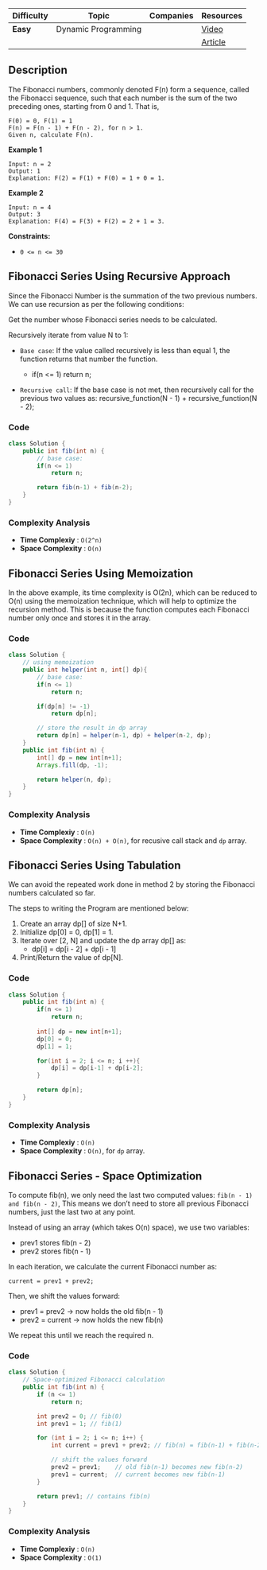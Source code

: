| Difficulty | Topic               | Companies | Resources   |
| ---------- | ------------------- | --------- | ----------- |
| **Easy**   | Dynamic Programming |           | [Video](https://youtu.be/tyB0ztf0DNY)   |
|            |                     |           | [Article](https://www.geeksforgeeks.org/java-fibonacci-series/?ref=rbp) |

## Description
The Fibonacci numbers, commonly denoted F(n) form a sequence, called the Fibonacci sequence, such that each number is the sum of the two preceding ones, starting from 0 and 1. That is,

```
F(0) = 0, F(1) = 1
F(n) = F(n - 1) + F(n - 2), for n > 1.
Given n, calculate F(n).
```

**Example 1**
```
Input: n = 2
Output: 1
Explanation: F(2) = F(1) + F(0) = 1 + 0 = 1.
```

**Example 2**
```
Input: n = 4
Output: 3
Explanation: F(4) = F(3) + F(2) = 2 + 1 = 3.
```

**Constraints:**

- `0 <= n <= 30`


## Fibonacci Series Using Recursive Approach
Since the Fibonacci Number is the summation of the two previous numbers. We can use recursion as per the following conditions:

Get the number whose Fibonacci series needs to be calculated.

Recursively iterate from value N to 1:

- `Base case`: If the value called recursively is less than equal 1, the function returns that number the function.
  - if(n <= 1) return n;

- `Recursive call`: If the base case is not met, then recursively call for the previous two values as:
recursive_function(N - 1) + recursive_function(N - 2);

### Code
```java
class Solution {
    public int fib(int n) {
        // base case:
        if(n <= 1)
            return n;

        return fib(n-1) + fib(n-2); 
    }
}
```

### Complexity Analysis

- **Time Complexiy** : `O(2^n)`
- **Space Complexity** : `O(n)`


## Fibonacci Series Using Memoization
In the above example, its time complexity is O(2n), which can be reduced to O(n) using the memoization technique, which will help to optimize the recursion method. This is because the function computes each Fibonacci number only once and stores it in the array.

### Code
```java
class Solution {
    // using memoization
    public int helper(int n, int[] dp){
        // base case:
        if(n <= 1)
            return n;

        if(dp[n] != -1)
            return dp[n];

        // store the result in dp array
        return dp[n] = helper(n-1, dp) + helper(n-2, dp);
    }
    public int fib(int n) {
        int[] dp = new int[n+1];
        Arrays.fill(dp, -1);

        return helper(n, dp); 
    }
}
```

### Complexity Analysis

- **Time Complexiy** : `O(n)`
- **Space Complexity** : `O(n) + O(n)`, for recusive call stack and `dp` array.


## Fibonacci Series Using Tabulation
We can avoid the repeated work done in method 2 by storing the Fibonacci numbers calculated so far.

The steps to writing the Program are mentioned below:

1. Create an array dp[] of size N+1.
2. Initialize dp[0] = 0, dp[1] = 1.
3. Iterate over [2, N] and update the dp array dp[] as:   
    - dp[i] = dp[i - 2] + dp[i - 1]
4. Print/Return the value of dp[N].
   
### Code
```java
class Solution {
    public int fib(int n) {
        if(n <= 1)
            return n;
            
        int[] dp = new int[n+1];
        dp[0] = 0;
        dp[1] = 1;

        for(int i = 2; i <= n; i ++){
            dp[i] = dp[i-1] + dp[i-2];
        } 

        return dp[n]; 
    }
}
```

### Complexity Analysis

- **Time Complexiy** : `O(n)`
- **Space Complexity** : `O(n)`, for `dp` array.


## Fibonacci Series - Space Optimization
To compute fib(n), we only need the last two computed values:
`fib(n - 1) and fib(n - 2)`, This means we don’t need to store all previous Fibonacci numbers, just the last two at any point.

Instead of using an array (which takes O(n) space), we use two variables:

- prev1 stores fib(n - 2)
- prev2 stores fib(n - 1)

In each iteration, we calculate the current Fibonacci number as:

```
current = prev1 + prev2;
```
Then, we shift the values forward:

- prev1 = prev2 → now holds the old fib(n - 1)
- prev2 = current → now holds the new fib(n)

We repeat this until we reach the required n.

### Code
```java
class Solution {
    // Space-optimized Fibonacci calculation
    public int fib(int n) {
        if (n <= 1)
            return n;

        int prev2 = 0; // fib(0)
        int prev1 = 1; // fib(1)

        for (int i = 2; i <= n; i++) {
            int current = prev1 + prev2; // fib(n) = fib(n-1) + fib(n-2)

            // shift the values forward
            prev2 = prev1;    // old fib(n-1) becomes new fib(n-2)
            prev1 = current;  // current becomes new fib(n-1)
        }

        return prev1; // contains fib(n)
    }
}

```

### Complexity Analysis

- **Time Complexiy** : `O(n)`
- **Space Complexity** : `O(1)`